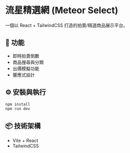 # 流星精選網 (Meteor Select)

一個以 React + TailwindCSS 打造的拍賣/精選商品展示平台。

## 🚀 功能
- 即時拍賣倒數
- 商品搜尋與分類
- 出價模擬功能
- 響應式設計

## ⚙️ 安裝與執行
```bash
npm install
npm run dev
```

## 📦 技術架構
- Vite + React
- TailwindCSS
